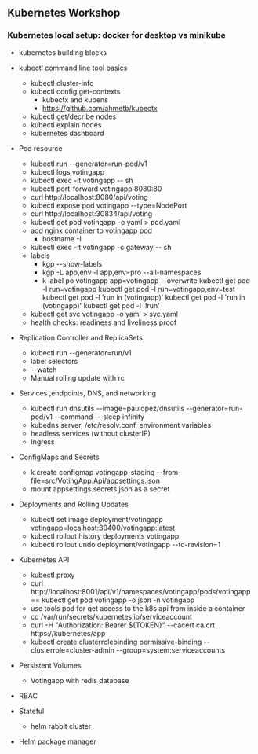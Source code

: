 ## Kubernetes Workshop 

### Kubernetes local setup: docker for desktop vs minikube
*  kubernetes building blocks

*  kubectl command line tool basics
    *  kubectl cluster-info
    *  kubectl config get-contexts
        * kubectx and kubens
        * https://github.com/ahmetb/kubectx
    *  kubectl get/decribe nodes
    *  kubectl explain nodes
    *  kubernetes dashboard

*  Pod resource
    *  kubectl run --generator=run-pod/v1
    *  kubectl logs votingapp
    *  kubectl exec -it votingapp -- sh
    *  kubectl port-forward votingapp 8080:80
    *  curl http://localhost:8080/api/voting
    *  kubectl expose pod votingapp --type=NodePort
    *  curl http://localhost:30834/api/voting
    *  kubectl get pod votingapp -o yaml > pod.yaml 
    *  add nginx container to votingapp pod
        * hostname -I
    *  kubectl exec -it votingapp -c gateway -- sh
    *  labels
        *  kgp --show-labels
        *  kgp -L app,env -l app,env=pro --all-namespaces
        *  k label po votingapp app=votingapp --overwrite
            kubectl get pod -l run=votingapp
            kubectl get pod -l run=votingapp,env=test
            kubectl get pod -l 'run in (votingapp)'
            kubectl get pod -l 'run in (votingapp)'
            kubectl get pod -l '!run'
    *  kubectl get svc votingapp -o yaml > svc.yaml 
    *  health checks: readiness and liveliness proof

*  Replication Controller and ReplicaSets
    *  kubectl run --generator=run/v1
    *  label selectors
    *  --watch
    *  Manual rolling update with rc

*  Services ,endpoints, DNS, and networking
    * kubectl run dnsutils --image=paulopez/dnsutils --generator=run-pod/v1 --command -- sleep infinity
    * kubedns server, /etc/resolv.conf, environment variables
    * headless services (without clusterIP)
    * Ingress

*  ConfigMaps and Secrets
    * k create configmap votingapp-staging --from-file=src/VotingApp.Api/appsettings.json
    * mount appsettings.secrets.json as a secret

*  Deployments and Rolling Updates
    * kubectl set image deployment/votingapp votingapp=localhost:30400/votingapp:latest
    * kubectl rollout history deployments votingapp
    * kubectl rollout undo deployment/votingapp --to-revision=1

* Kubernetes API    
    * kubectl proxy
    * curl http://localhost:8001/api/v1/namespaces/votingapp/pods/votingapp  == kubectl get pod votingapp -o json -n votingapp
    * use tools pod for get access to the k8s api from inside a container
    * cd /var/run/secrets/kubernetes.io/serviceaccount
    * curl -H "Authorization: Bearer ${TOKEN}" --cacert ca.crt   https://kubernetes/app
    * kubectl create clusterrolebinding permissive-binding --clusterrole=cluster-admin --group=system:serviceaccounts

*  Persistent Volumes
    * Votingapp with redis database

* RBAC

*  Stateful
    *  helm rabbit cluster

* Helm package manager
